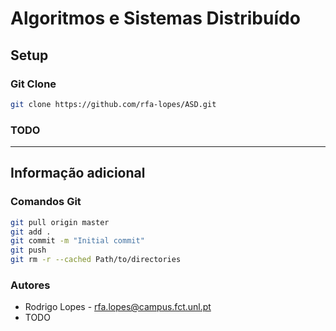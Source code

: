 # Algoritmos e Sistemas Distribuído

## Setup

### Git Clone
```bash
git clone https://github.com/rfa-lopes/ASD.git
```

### TODO

---

## Informação adicional

### Comandos Git
```bash
git pull origin master
git add .
git commit -m "Initial commit"
git push
git rm -r --cached Path/to/directories
```

### Autores
* Rodrigo Lopes - rfa.lopes@campus.fct.unl.pt
* TODO
